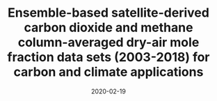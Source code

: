 ---
title: "Ensemble-based satellite-derived carbon dioxide and methane column-averaged dry-air mole fraction data sets (2003-2018) for carbon and climate applications"
collection: publications
permalink: /publication/2020-02-19-Reuter
date: 2020-02-19
venue: 'Atmospheric Measurement Techniques'
paperurl: 'https://doi.org/doi:10.5194/amt-13-789-2020'
citation: '<b>46</b> - Reuter M., Buchwitz M., Schneising O., Noel S., Bovensmann H. et al., Ensemble-based satellite-derived carbon dioxide and methane column-averaged dry-air mole fraction data sets (2003-2018) for carbon and climate applications, Atmospheric Measurement Techniques, 13, 789-819, (2020-02-19). <a href=&quot;https://doi.org/doi:10.5194/amt-13-789-2020&quot;>doi:10.5194/amt-13-789-2020</a> (cited 4 times)

'
---